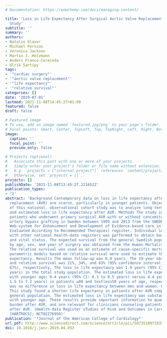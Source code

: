 ```yaml
---
# Documentation: https://wowchemy.com/docs/managing-content/

title: 'Loss in Life Expectancy After Surgical Aortic Valve Replacement: SWEDEHEART
  Study'
subtitle: ''
summary: ''
authors:
- Natalie Glaser
- Michael Persson
- Veronica Jackson
- Martin J. Holzmann
- Anders Franco-Cereceda
- Ulrik Sartipy
tags:
- '"cardiac surgery"'
- '"aortic valve replacement"'
- '"life expectancy"'
- '"relative survival"'
categories: []
date: '2019-07-01'
lastmod: 2021-11-08T14:45:27+01:00
featured: false
draft: false

# Featured image
# To use, add an image named `featured.jpg/png` to your page's folder.
# Focal points: Smart, Center, TopLeft, Top, TopRight, Left, Right, BottomLeft, Bottom, BottomRight.
image:
  caption: ''
  focal_point: ''
  preview_only: false

# Projects (optional).
#   Associate this post with one or more of your projects.
#   Simply enter your project's folder or file name without extension.
#   E.g. `projects = ["internal-project"]` references `content/project/deep-learning/index.md`.
#   Otherwise, set `projects = []`.
projects: []
publishDate: '2021-11-08T13:45:27.221652Z'
publication_types:
- '2'
abstract: 'Background Contemporary data on loss in life expectancy after aortic valve
  replacement (AVR) are scarce, particularly in younger patients. Objectives The purpose
  of this national, observational cohort study was to analyze long-term relative survival
  and estimated loss in life expectancy after AVR. Methods The study included 23,528
  patients who underwent primary surgical AVR with or without concomitant coronary
  artery bypass grafting in Sweden between 1995 and 2013 from the SWEDEHEART (Swedish
  Web-system for Enhancement and Development of Evidence-based care in Heart disease
  Evaluated According to Recommended Therapies) register. Individual level linking
  with other national health-data registers was performed to obtain baseline characteristics
  and vital status. The expected survival from the general Swedish population matched
  by age, sex, and year of surgery was obtained from the Human Mortality Database.
  The relative survival was used as an estimate of cause-specific mortality. Flexible
  parametric models based on relative survival were used to estimate the loss in life
  expectancy. Results The mean follow-up was 6.8 years. The 19-year observed, expected,
  and relative survival was 21%, 34%, and 63% (95% confidence interval [CI]: 59% to
  67%), respectively. The loss in life expectancy was 1.9 years (95% CI: 1.2 to 2.6
  years) in the total study population. The estimated loss in life expectancy increased
  with younger age: 0.4 years (95% CI: 0.3 to 0.5 years) versus 4.4 years (95% CI:
  1.5 to 7.2 years) in patients ≥80 and textless50 years of age, respectively. There
  was no difference in loss in life expectancy between men and women. Conclusions
  This study found a shorter life expectancy in patients after AVR compared with the
  general population. The estimated loss in life expectancy was substantial, and increased
  with younger age. These results provide important information to quantify disease
  burden after AVR, and are relevant for clinicians counseling patients before and
  after AVR. (HeAlth-data Register sTudies of Risk and Outcomes in Cardiac Surgery
  [HARTROCS]; NCT02276950)'
publication: '*Journal of the American College of Cardiology*'
url_pdf: http://www.sciencedirect.com/science/article/pii/S073510971935154X
doi: 10.1016/j.jacc.2019.04.053
---
```

